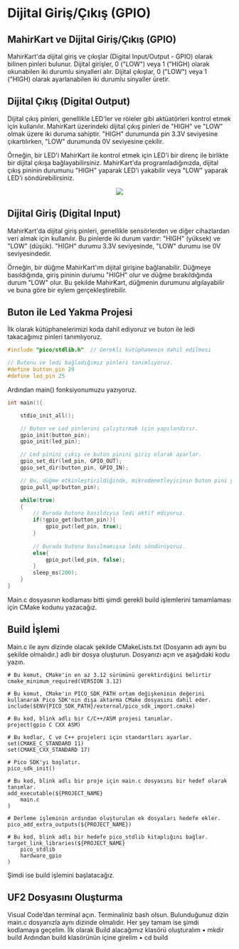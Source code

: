 # Dijital Giriş/Çıkış (GPIO)

## MahirKart ve Dijital Giriş/Çıkış (GPIO)

MahirKart'da dijital giriş ve çıkışlar (Digital Input/Output - GPIO) olarak bilinen pinleri bulunur. Dijital girişler, 0 ("LOW") veya 1 ("HIGH) olarak okunabilen iki durumlu sinyalleri alır. Dijital çıkışlar, 0 ("LOW") veya 1 ("HIGH) olarak ayarlanabilen iki durumlu sinyaller üretir.

## Dijital Çıkış (Digital Output)

Dijital çıkış pinleri, genellikle LED'ler ve röleler gibi aktüatörleri kontrol etmek için kullanılır. MahirKart üzerindeki dijital çıkış pinleri de "HIGH" ve "LOW" olmak üzere iki duruma sahiptir. "HIGH" durumunda pin 3.3V seviyesine çıkartılırken, "LOW" durumunda 0V seviyesine çekilir.

Örneğin, bir LED'i MahirKart ile kontrol etmek için LED'i bir direnç ile birlikte bir dijital çıkışa bağlayabilirsiniz. MahirKart'da programladığınızda, dijital çıkış pininin durumunu "HIGH" yaparak LED'i yakabilir veya "LOW" yaparak LED'i söndürebilirsiniz.

<div style="text-align:center;">
    <img src="/userguide/arduino/img/dijitalsinyal.jpg"  style="width: auto;" />
</div>

## Dijital Giriş (Digital Input)

MahirKart'da dijital giriş pinleri, genellikle sensörlerden ve diğer cihazlardan veri almak için kullanılır. Bu pinlerde iki durum vardır: "HIGH" (yüksek) ve "LOW" (düşük). "HIGH" durumu 3.3V seviyesinde, "LOW" durumu ise 0V seviyesindedir.

Örneğin, bir düğme MahirKart'ım dijital girişine bağlanabilir. Düğmeye basıldığında, giriş pininin durumu "HIGH" olur ve düğme bırakıldığında durum "LOW" olur. Bu şekilde MahirKart, düğmenin durumunu algılayabilir ve buna göre bir eylem gerçekleştirebilir.

## Buton ile Led Yakma Projesi 

İlk olarak kütüphanelerimizi koda dahil ediyoruz ve buton ile ledi takacağımız pinleri tanımlıyoruz.
```c
#include "pico/stdlib.h"  // Gerekli kütüphanenin dahil edilmesi

// Butonu ve ledi bağladığımız pinleri tanımlıyoruz.
#define button_pin 29
#define led_pin 25

```
Ardından main() fonksiyonumuzu yazıyoruz.
```c
int main(){

    stdio_init_all();

    // Buton ve Led pinlerini çalıştırmak için yapılandırır.
    gpio_init(button_pin);
    gpio_init(led_pin);

    // Led pinini çıkış ve buton pinini giriş olarak ayarlar.
    gpio_set_dir(led_pin, GPIO_OUT);
    gpio_set_dir(button_pin, GPIO_IN);

    // Bu, düğme etkinleştirildiğinde, mikrodenetleyicinin buton pini yüksek bir voltajda olacağını garanti eder.
    gpio_pull_up(button_pin);

    while(true)
    {
        // Burada butona basıldıysa ledi aktif ediyoruz.
        if(!gpio_get(button_pin)){
            gpio_put(led_pin, true);
        }
        
        // Burada butona basılmamışsa ledi söndürüyoruz.
        else{
            gpio_put(led_pin, false);
        }
        sleep_ms(200);
    }
}
```

Main.c dosyasının kodlaması bitti şimdi gerekli build işlemlerini tamamlaması için CMake kodunu yazacağız.

## Build İşlemi

Main.c ile aynı dizinde olacak şekilde CMakeLists.txt (Dosyanın adı aynı bu şekilde olmalıdır.) adlı bir dosya oluşturun. Dosyanızı açın ve aşağıdaki kodu yazın.

```
# Bu komut, CMake'in en az 3.12 sürümünü gerektirdiğini belirtir
cmake_minimum_required(VERSION 3.12) 

# Bu komut, CMake'in PICO_SDK_PATH ortam değişkeninin değerini kullanarak Pico SDK'nın dışa aktarma CMake dosyasını dahil eder.
include($ENV{PICO_SDK_PATH}/external/pico_sdk_import.cmake) 

# Bu kod, blink adlı bir C/C++/ASM projesi tanımlar.
project(gpio C CXX ASM)

# Bu kodlar, C ve C++ projeleri için standartları ayarlar.
set(CMAKE_C_STANDARD 11)
set(CMAKE_CXX_STANDARD 17)

# Pico SDK'yı başlatır. 
pico_sdk_init()

# Bu kod, blink adlı bir proje için main.c dosyasını bir hedef olarak tanımlar.
add_executable(${PROJECT_NAME}
    main.c
)

# Derleme işleminin ardından oluşturulan ek dosyaları hedefe ekler.
pico_add_extra_outputs(${PROJECT_NAME})

# Bu kod, blink adlı bir hedefe pico_stdlib kitaplığını bağlar.
target_link_libraries(${PROJECT_NAME}
    pico_stdlib
    hardware_gpio
)

```

Şimdi ise build işlemini başlatacağız.

## UF2 Dosyasını Oluşturma

Visual Code’dan terminal açın. Terminaliniz bash olsun. Bulunduğunuz dizin main.c dosyanızla aynı dizinde olmalıdır. Her şey tamam ise şimdi kodlamaya geçelim.
İlk olarak Build alacağımız klasörü oluşturalım 
•	mkdir build 
Ardından build klasörünün içine girelim
•	cd build 

